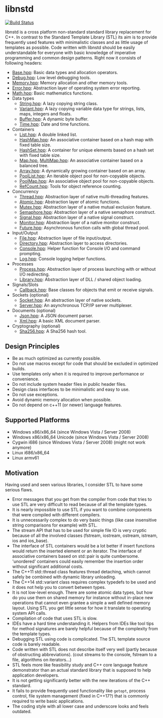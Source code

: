 libnstd
=======

[![Build Status](http://iocp.hopto.org:8080/buildStatus/icon?job=craflin%2Flibnstd%2Fmaster)](http://iocp.hopto.org:8080/job/craflin/job/libnstd/job/master/)

libnstd is a cross platform non-standard standard library replacement for C++. In contrast to the Standard Template
Library (STL) its aim is to provide frequently used features with minimalistic classes and as little usage of templates
as possible. Code written with libnstd should be easily understandable for everyone with basic knowledge of imperative 
programming and common design patterns. Right now it consists of following headers:

* [Base.hpp](include/nstd/Base.hpp): Basic data types and allocation operators.
* [Debug.hpp](include/nstd/Debug.hpp): Low level debugging tools.
* [Memory.hpp](include/nstd/Memory.hpp): Memory allocation and other memory tools.
* [Error.hpp](include/nstd/Error.hpp): Abstraction layer of operating system error reporting.
* [Math.hpp](include/nstd/Math.hpp): Basic mathematics functions.
* Data types
    * [String.hpp](include/nstd/String.hpp): A lazy copying string class.
    * [Variant.hpp](include/nstd/Variant.hpp): A lazy copying variable data type for strings, lists, maps, integers and floats.
    * [Buffer.hpp](include/nstd/Buffer.hpp): A dynamic byte buffer.
    * [Time.hpp](include/nstd/Time.hpp): Date and time functions.
* Containers
    * [List.hpp](include/nstd/List.hpp): A double linked list.
    * [HashMap.hpp](include/nstd/HashMap.hpp): An associative container based on a hash map with fixed table size.
    * [HashSet.hpp](include/nstd/HashSet.hpp):  A container for unique elements based on a hash set with fixed table size.
    * [Map.hpp](include/nstd/Map.hpp), [MultiMap.hpp](include/nstd/MultiMap.hpp): An associative container based on a balanced tree.
    * [Array.hpp](include/nstd/Array.hpp): A dynamically growing container based on an array.
    * [PoolList.hpp](include/nstd/PoolList.hpp): An iterable object pool for non-copyable objects.
    * [PoolMap.hpp](include/nstd/PoolMap.hpp): An associative object pool for non-copyable objects.
    * [RefCount.hpp](include/nstd/RefCount.hpp): Tools for object reference counting.
* Concurrency
    * [Thread.hpp](include/nstd/Thread.hpp): Abstraction layer of native multi-threading features.
    * [Atomic.hpp](include/nstd/Atomic.hpp): Abstraction layer of atomic functions.
    * [Mutex.hpp](include/nstd/Mutex.hpp): Abstraction layer of a native mutual exclusion feature.
    * [Semaphore.hpp](include/nstd/Semaphore.hpp): Abstraction layer of a native semaphore construct.
    * [Signal.hpp](include/nstd/Signal.hpp): Abstraction layer of a native signal construct.
    * [Monitor.hpp](include/nstd/Monitor.hpp): Abstraction layer of a native monitor construct.
    * [Future.hpp](include/nstd/Future.hpp): Asynchronous function calls with global thread pool.
* Input/Output
    * [File.hpp](include/nstd/File.hpp): Abstraction layer of file input/output.
    * [Directory.hpp](include/nstd/Directory.hpp): Abstraction layer to access directories.
    * [Console.hpp](include/nstd/Console.hpp): Helper function for Console I/O and command prompting.
    * [Log.hpp](include/nstd/Log.hpp): Console logging helper functions.
* Processes
    * [Process.hpp](include/nstd/Process.hpp): Abstraction layer of process launching with or without I/O redirecting.
    * [Library.hpp](include/nstd/Library.hpp): Abstraction layer of DLL / shared object loading.
* Signals/Slots
    * [Callback.hpp](include/nstd/Callback.hpp): Base classes for objects that emit or receive signals.
* Sockets (optional)
    * [Socket.hpp](include/nstd/Socket/Socket.hpp): An abstraction layer of native sockets.
    * [Server.hpp](include/nstd/Socket/Server.hpp): An asynchronous TCP/IP server multiplexer.
* Documents (optional)
    * [Json.hpp](include/nstd/Document/Json.hpp): A JSON document parser.
    * [Xml.hpp](include/nstd/Document/Xml.hpp): A basic XML document parser.
* Cryptography (optional)
    * [Sha256.hpp](include/nstd/Crypto/Sha256.hpp): A Sha256 hash tool.

Design Principles
-----------------

* Be as much optimized as currently possible.
* Do not use macros except for code that should be excluded in optimized builds.
* Use templates only when it is required to improve performance or convenience.
* Do not include system header files in public header files.
* Design class interfaces to be minimalistic and easy to use.
* Do not use exceptions.
* Avoid dynamic memory allocation when possible.
* Do not depend on c++11 (or newer) language features.
 
Supported Platforms
-------------------

* Windows x86/x86_64 (since Windows Vista / Server 2008)
* Windows x86/x86_64 Unicode (since Windows Vista / Server 2008)
* Cygwin i686 (since Windows Vista / Server 2008) (might not work anymore)
* Linux i686/x86_64
* Linux armv61

Motivation
----------

Having used and seen various libraries, I consider STL to have some serious flaws. 
* Error messages that you get from the compiler from code that tries to use STL are very difficult to read because of all the template types.
* It is nearly impossible to use STL if you want to combine components that were compiled with different compilers.
* It is unnecessarily complex to do very basic things (like case insensitive string comparisons for example) with STL.
* The stream API that has to be used for simple file IO is very cryptic because of all the involved classes (fstream, iostream, ostream, istream, ios and ios_base).
* The interface of STL containers would be a lot better if insert functions would return the inserted element or an iterator. The interface of associative containers based on std::pair is quite cumbersome. 'unordered' containers could easily remember the insertion order without significant additional costs.
* The C++11 std::thread class features thread detaching, which cannot safely be combined with dynamic library unloading.
* The C++14 std::variant class requires complex typedefs to be used and it does not help you to convert between types.
* It is not low-level enough. There are some atomic data types, but how do you use them on shared memory for instance without in-place new operations that cannot even grantee a simple a well defined memory layout. Using STL you get little sense for how it translate to operating system API calls.
* Compilation of code that uses STL is slow.
* IDEs have a hard time understanding it. Helpers from IDEs like tool tips for method signatures are barely helpful because of the complexity from the template types.
* Debugging STL using code is complicated. The STL template source code is barely readable.
* Code written with STL does not describe itself very well (partly because of obstructing abbreviations). (cout streams to the console, fstream to a file, algorithms on iterators...)
* STL feels more like feasibility study and C++ core language feature demonstrator than an actual standard library that is supposed to help application developers.
* It is not getting significantly better with the new iterations of the C++ standard.
* It fails to provide frequently used functionality like `getopt`, process control, file system management (fixed in C++17?) that is commonly required to write basic applications.
* The coding style with all lower case and underscore looks and feels outdated.

